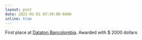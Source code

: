 ```yaml
---
layout: post
date: 2021-01-01 07:59:00-0400
inline: true
---
```

First place at [Dataton Bancolombia](https://www.kaggle.com/c/datatonbc-2020). Awarded with $ 2000 dollars